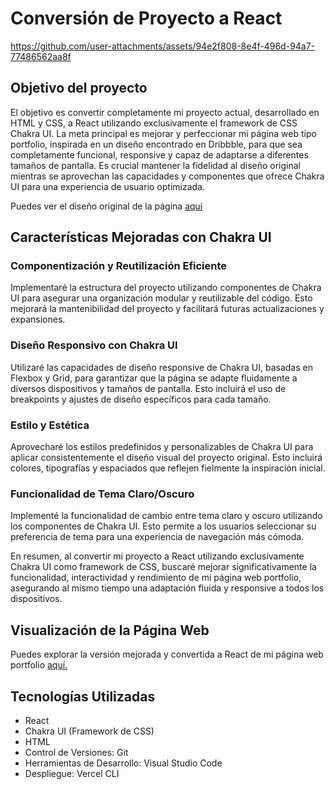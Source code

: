 # Conversión de Proyecto a React




https://github.com/user-attachments/assets/94e2f808-8e4f-496d-94a7-77486562aa8f





## Objetivo del proyecto

El objetivo es convertir completamente mi proyecto actual, desarrollado en HTML y CSS, a React utilizando exclusivamente el framework de CSS Chakra UI. La meta principal es mejorar y perfeccionar mi página web tipo portfolio, inspirada en un diseño encontrado en Dribbble, para que sea completamente funcional, responsive y capaz de adaptarse a diferentes tamaños de pantalla. Es crucial mantener la fidelidad al diseño original mientras se aprovechan las capacidades y componentes que ofrece Chakra UI para una experiencia de usuario optimizada.


Puedes ver el diseño original de la página <a href="https://dribbble.com/shots/24118939-Portfolio-Website">aquí</a>


## Características Mejoradas con Chakra UI

### Componentización y Reutilización Eficiente
Implementaré la estructura del proyecto utilizando componentes de Chakra UI para asegurar una organización modular y reutilizable del código. Esto mejorará la mantenibilidad del proyecto y facilitará futuras actualizaciones y expansiones.

### Diseño Responsivo con Chakra UI
Utilizaré las capacidades de diseño responsive de Chakra UI, basadas en Flexbox y Grid, para garantizar que la página se adapte fluidamente a diversos dispositivos y tamaños de pantalla. Esto incluirá el uso de breakpoints y ajustes de diseño específicos para cada tamaño.

### Estilo y Estética
Aprovecharé los estilos predefinidos y personalizables de Chakra UI para aplicar consistentemente el diseño visual del proyecto original. Esto incluirá colores, tipografías y espaciados que reflejen fielmente la inspiración inicial.

### Funcionalidad de Tema Claro/Oscuro
Implementé la funcionalidad de cambio entre tema claro y oscuro utilizando los componentes de Chakra UI. Esto permite a los usuarios seleccionar su preferencia de tema para una experiencia de navegación más cómoda.

En resumen, al convertir mi proyecto a React utilizando exclusivamente Chakra UI como framework de CSS, buscaré mejorar significativamente la funcionalidad, interactividad y rendimiento de mi página web portfolio, asegurando al mismo tiempo una adaptación fluida y responsive a todos los dispositivos.

## Visualización de la Página Web
Puedes explorar la versión mejorada y convertida a React de mi página web portfolio <a href="https://trabajo-final-dos-ludmilaberto-ludmila-bertos-projects.vercel.app/">aquí.</a>

## Tecnologías Utilizadas
- React
- Chakra UI (Framework de CSS)
- HTML
- Control de Versiones: Git
- Herramientas de Desarrollo: Visual Studio Code
- Despliegue: Vercel CLI
